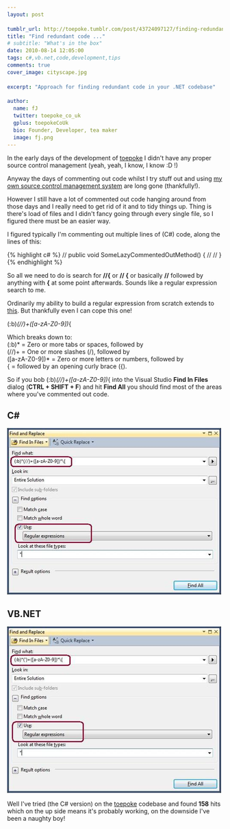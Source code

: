 ```yaml
---
layout: post

tumblr_url: http://toepoke.tumblr.com/post/43724097127/finding-redundant-code-in-visual-studio-solut
title: "Find redundant code ..."
# subtitle: "What's in the box"
date: 2010-08-14 12:05:00
tags: c#,vb.net,code,development,tips
comments: true
cover_image: cityscape.jpg

excerpt: "Approach for finding redundant code in your .NET codebase"

author:
  name: fJ
  twitter: toepoke_co_uk
  gplus: toepokeCoUk 
  bio: Founder, Developer, tea maker
  image: fj.png
---
```


In the early days of the development of [toepoke](https://toepoke.co.uk) I didn't have any proper source control management (yeah, yeah, I know, I know :D !)

Anyway the days of commenting out code whilst I try stuff out and using [my own source control management system](http://www.microsoft.com/resources/documentation/windows/xp/all/proddocs/en-us/xcopy.mspx?mfr=true) are long gone (thankfully!).

However I still have a lot of commented out code hanging around from those days and I really need to get rid of it and to tidy things up. Thing is there's load of files and I didn't fancy going through every single file, so I figured there must be an easier way.

I figured typically I'm commenting out multiple lines of (C#) code, along the lines of this:

{% highlight c# %}
// public void SomeLazyCommentedOutMethod() {
//
// }
{% endhighlight %}

So all we need to do is search for **//{** or **// {** or basically **//** followed by anything with **{** at some point afterwards. Sounds like a regular expression search to me. 

Ordinarily my ability to build a regular expression from scratch extends to [this](http://www.google.co.uk/search?q=%22regular+expression+for+validating+email+addresses%22). But thankfully even I can cope this one!

(:b)*(//)+([a-zA-Z0-9])*\{

Which breaks down to:<br/>
(:b)* = Zero or more tabs or spaces, followed by<br/>
(//)+ = One or more slashes (/), followed by<br/>
([a-zA-Z0-9])* = Zero or more letters or numbers, followed by<br/>
\{ = followed by an opening curly brace ({).<br/>

So if you bob (:b)*(//)+([a-zA-Z0-9])*\{ into the Visual Studio **Find In Files** dialog (**CTRL + SHIFT + F**) and hit **Find All** you should find most of the areas where you've commented out code.

C#
--
<img class="img-center" src="/images/posts/2010-08-14-find-redundant-code-c-sharp.jpg" alt="" />


VB.NET
------
<img class="img-center" src="/images/posts/2010-08-14-find-redundant-code-vb.jpg" alt="" />

Well I've tried (the C# version) on the [toepoke](https://toepoke.co.uk) codebase and found **158** hits which on the up side means it's probably working, on the downside I've been a naughty boy!


